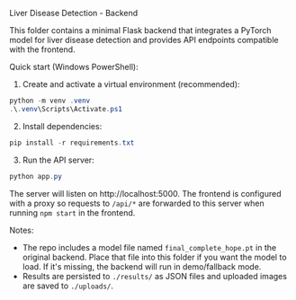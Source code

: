 Liver Disease Detection - Backend

This folder contains a minimal Flask backend that integrates a PyTorch model for liver disease detection and provides API endpoints compatible with the frontend.

Quick start (Windows PowerShell):

1. Create and activate a virtual environment (recommended):

```powershell
python -m venv .venv
.\.venv\Scripts\Activate.ps1
```

2. Install dependencies:

```powershell
pip install -r requirements.txt
```

3. Run the API server:

```powershell
python app.py
```

The server will listen on http://localhost:5000. The frontend is configured with a proxy so requests to `/api/*` are forwarded to this server when running `npm start` in the frontend.

Notes:
- The repo includes a model file named `final_complete_hope.pt` in the original backend. Place that file into this folder if you want the model to load. If it's missing, the backend will run in demo/fallback mode.
- Results are persisted to `./results/` as JSON files and uploaded images are saved to `./uploads/`.

